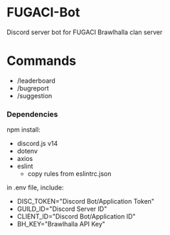 # FUGACI-Bot
Discord server bot for FUGACI Brawlhalla clan server

# Commands
- /leaderboard
- /bugreport
- /suggestion

### Dependencies
npm install:
- discord.js v14
- dotenv
- axios
- eslint
    - copy rules from eslintrc.json

in .env file, include:
- DISC_TOKEN="Discord Bot/Application Token"
- GUILD_ID="Discord Server ID"
- CLIENT_ID="Discord Bot/Application ID"
- BH_KEY="Brawlhalla API Key"
